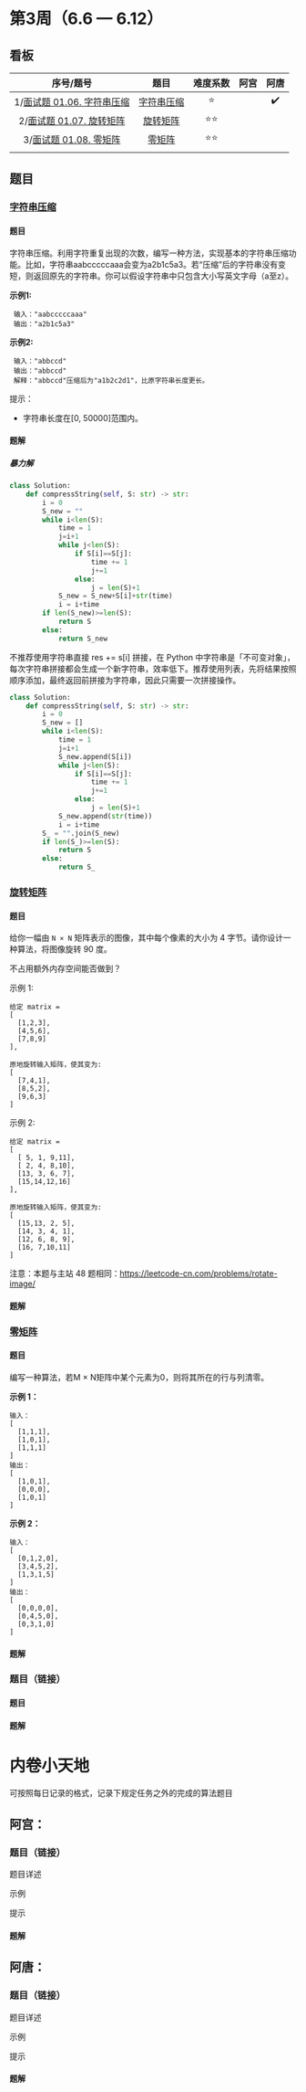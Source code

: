 # 第3周（6.6 — 6.12）

## 看板

|                          序号/题号                           |           题目            |   难度系数   | 阿宫 |        阿唐        |
| :----------------------------------------------------------: | :-----------------------: | :----------: | :--: | :----------------: |
| 1/[面试题 01.06. 字符串压缩](https://leetcode.cn/problems/compress-string-lcci/) | [字符串压缩](#字符串压缩) |    :star:    |      | :heavy_check_mark: |
| 2/[面试题 01.07. 旋转矩阵](https://leetcode.cn/problems/rotate-matrix-lcci/) |   [旋转矩阵](#旋转矩阵)   | :star::star: |      |                    |
| 3/[面试题 01.08. 零矩阵](https://leetcode.cn/problems/zero-matrix-lcci/) |     [零矩阵](#零矩阵)     | :star::star: |      |                    |
|                                                              |                           |              |      |                    |

## 题目

### [字符串压缩](https://leetcode.cn/problems/compress-string-lcci/)

#### 题目

字符串压缩。利用字符重复出现的次数，编写一种方法，实现基本的字符串压缩功能。比如，字符串aabcccccaaa会变为a2b1c5a3。若“压缩”后的字符串没有变短，则返回原先的字符串。你可以假设字符串中只包含大小写英文字母（a至z）。

**示例1:**

```
 输入："aabcccccaaa"
 输出："a2b1c5a3"
```

**示例2:**

```
 输入："abbccd"
 输出："abbccd"
 解释："abbccd"压缩后为"a1b2c2d1"，比原字符串长度更长。
```

提示：

- 字符串长度在[0, 50000]范围内。



#### 题解

##### 暴力解

```python
class Solution:
    def compressString(self, S: str) -> str:
        i = 0
        S_new = ""
        while i<len(S):
            time = 1
            j=i+1
            while j<len(S):
                if S[i]==S[j]:
                    time += 1
                    j+=1
                else:
                    j = len(S)+1
            S_new = S_new+S[i]+str(time)
            i = i+time
        if len(S_new)>=len(S):
            return S
        else:
            return S_new
```

不推荐使用字符串直接 res += s[i] 拼接，在 Python 中字符串是「不可变对象」，每次字符串拼接都会生成一个新字符串，效率低下。推荐使用列表，先将结果按照顺序添加，最终返回前拼接为字符串，因此只需要一次拼接操作。

```python
class Solution:
    def compressString(self, S: str) -> str:
        i = 0
        S_new = []
        while i<len(S):
            time = 1
            j=i+1
            S_new.append(S[i])
            while j<len(S):
                if S[i]==S[j]:
                    time += 1
                    j+=1
                else:
                    j = len(S)+1
            S_new.append(str(time))
            i = i+time
        S_ = "".join(S_new)
        if len(S_)>=len(S):
            return S
        else:
            return S_
```





### [旋转矩阵](https://leetcode.cn/problems/rotate-matrix-lcci/)

#### 题目

给你一幅由 `N × N` 矩阵表示的图像，其中每个像素的大小为 4 字节。请你设计一种算法，将图像旋转 90 度。

不占用额外内存空间能否做到？

示例 1:

```
给定 matrix = 
[
  [1,2,3],
  [4,5,6],
  [7,8,9]
],

原地旋转输入矩阵，使其变为:
[
  [7,4,1],
  [8,5,2],
  [9,6,3]
]
```

示例 2:

```
给定 matrix =
[
  [ 5, 1, 9,11],
  [ 2, 4, 8,10],
  [13, 3, 6, 7],
  [15,14,12,16]
], 

原地旋转输入矩阵，使其变为:
[
  [15,13, 2, 5],
  [14, 3, 4, 1],
  [12, 6, 8, 9],
  [16, 7,10,11]
]
```

注意：本题与主站 48 题相同：https://leetcode-cn.com/problems/rotate-image/



#### 题解







### [零矩阵](https://leetcode.cn/problems/zero-matrix-lcci/)

#### 题目

编写一种算法，若M × N矩阵中某个元素为0，则将其所在的行与列清零。

**示例 1：**

```
输入：
[
  [1,1,1],
  [1,0,1],
  [1,1,1]
]
输出：
[
  [1,0,1],
  [0,0,0],
  [1,0,1]
]
```

**示例 2：**

```
输入：
[
  [0,1,2,0],
  [3,4,5,2],
  [1,3,1,5]
]
输出：
[
  [0,0,0,0],
  [0,4,5,0],
  [0,3,1,0]
]
```



#### 题解





### 题目（链接）

#### 题目



#### 题解





# 内卷小天地

可按照每日记录的格式，记录下规定任务之外的完成的算法题目

## 阿宫：

### 题目（链接）

题目详述

示例

提示

#### 题解

## 阿唐：

### 题目（链接）

题目详述

示例

提示

#### 题解